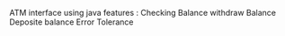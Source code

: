 ATM interface using java
features : Checking Balance
           withdraw Balance
           Deposite balance
Error Tolerance
